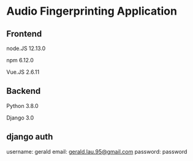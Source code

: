 # Audio Fingerprinting Application

## Frontend

node.JS 12.13.0

npm 6.12.0

Vue.JS 2.6.11

## Backend

Python 3.8.0

Django 3.0

## django auth

username: gerald
email: gerald.lau.95@gmail.com
password: password
